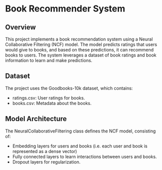 # Book Recommender System
## Overview
This project implements a book recommendation system using a Neural Collaborative Filtering (NCF) model. The model predicts ratings that users would give to books, and based on these predictions, it can recommend books to users. The system leverages a dataset of book ratings and book information to learn and make predictions.

## Dataset
The project uses the Goodbooks-10k dataset, which contains:
* ratings.csv: User ratings for books.
* books.csv: Metadata about the books.

## Model Architecture
The NeuralCollaborativeFiltering class defines the NCF model, consisting of:
* Embedding layers for users and books (i.e. each user and book is represented as a dense vector)
* Fully connected layers to learn interactions between users and books.
* Dropout layers for regularization.
